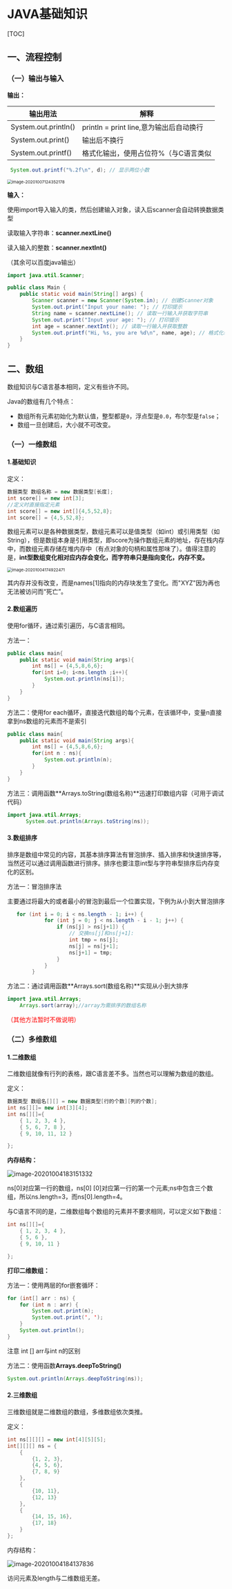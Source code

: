# JAVA基础知识

[TOC]

## 一、流程控制

### （一）输出与输入

**输出：**

| 输出用法             | 解释                                    |
| -------------------- | --------------------------------------- |
| System.out.println() | println = print line,意为输出后自动换行 |
| System.out.print()   | 输出后不换行                            |
| System.out.printf()  | 格式化输出，使用占位符%（与C语言类似    |

```java
 System.out.printf("%.2f\n", d); // 显示两位小数
```

<img src="C:\Users\win10\AppData\Roaming\Typora\typora-user-images\image-20201007124352178.png" alt="image-20201007124352178" style="zoom:67%;" />

**输入：**

使用import导入输入的类，然后创建输入对象，读入后scanner会自动转换数据类型

读取输入字符串：**scanner.nextLine()**

读入输入的整数：**scanner.nextInt()**

（其余可以百度java输出）

```java
import java.util.Scanner;

public class Main {
    public static void main(String[] args) {
        Scanner scanner = new Scanner(System.in); // 创建Scanner对象
        System.out.print("Input your name: "); // 打印提示
        String name = scanner.nextLine(); // 读取一行输入并获取字符串
        System.out.print("Input your age: "); // 打印提示
        int age = scanner.nextInt(); // 读取一行输入并获取整数
        System.out.printf("Hi, %s, you are %d\n", name, age); // 格式化输出
    }
}
```



## 二、数组

数组知识与C语言基本相同，定义有些许不同。

Java的数组有几个特点：

- 数组所有元素初始化为默认值，整型都是`0`，浮点型是`0.0`，布尔型是`false`；
- 数组一旦创建后，大小就不可改变。

### （一）一维数组

#### 1.基础知识

定义：

```java
数据类型 数组名称 = new 数据类型[长度];
int score[] = new int[3];
//定义时直接指定元素
int score[] = new int[]{4,5,52,8};
int score[] = {4,5,52,8};
```

数组元素可以是各种数据类型，数组元素可以是值类型（如int）或引用类型（如String），但是数组本身是引用类型，即score为操作数组元素的地址，存在栈内存中，而数组元素存储在堆内存中（有点对象的句柄和属性那味了）。值得注意的是，**int型数组变化相对应内存会变化，而字符串只是指向变化，内存不变。**

<img src="C:\Users\win10\AppData\Roaming\Typora\typora-user-images\image-20201004174922471.png" alt="image-20201004174922471" style="zoom: 67%;" />



其内存并没有改变，而是names[1]指向的内存块发生了变化。而"XYZ"因为再也无法被访问而“死亡”。

#### 2.数组遍历

使用for循环，通过索引遍历，与C语言相同。

方法一：

```java
public class main{
    public static void main(String args){
        int ns[] = {4,5,8,6,6};
        for(int i=0; i<ns.length ;i++){
            System.out.println(ns[i]);
        }
    }
}
```

方法二：使用for each循环，直接迭代数组的每个元素，在该循环中，变量n直接拿到ns数组的元素而不是索引

```java
public class main{
    public static void main(String args){
        int ns[] = {4,5,8,6,6};
        for(int n : ns){
            System.out.println(n);
        }
    }
}
```

方法三：调用函数**Arrays.toString(数组名称)**迅速打印数组内容（可用于调试代码）

```java
import java.util.Arrays;
      System.out.println(Arrays.toString(ns));
```



#### 3.数组排序

排序是数组中常见的内容，其基本排序算法有冒泡排序、插入排序和快速排序等，当然还可以通过调用函数进行排序。排序也要注意int型与字符串型排序后内存变化的区别。

方法一：冒泡排序法

主要通过将最大的或者最小的冒泡到最后一个位置实现，下例为从小到大冒泡排序

```java
   for (int i = 0; i < ns.length - 1; i++) {
            for (int j = 0; j < ns.length - i - 1; j++) {
                if (ns[j] > ns[j+1]) {
                    // 交换ns[j]和ns[j+1]:
                    int tmp = ns[j];
                    ns[j] = ns[j+1];
                    ns[j+1] = tmp;
                }
            }
        }
```

方法二：通过调用函数**Arrays.sort(数组名称)**实现从小到大排序

```java
import java.util.Arrays;
	Arrays.sort(array);//array为需排序的数组名称
```

<font color=red >（其他方法暂时不做说明）</font>

### （二）多维数组

#### 1.二维数组

二维数组就像有行列的表格，跟C语言差不多。当然也可以理解为数组的数组。

定义：

```java
数据类型 数组名[][] = new 数据类型[行的个数][列的个数];
int ns[][]= new int[3][4];
int ns[][]={
    { 1, 2, 3, 4 },
    { 5, 6, 7, 8 },
    { 9, 10, 11, 12 }

};
```

**内存结构：**

![image-20201004183151332](C:\Users\win10\AppData\Roaming\Typora\typora-user-images\image-20201004183151332.png)

ns[0]对应第一行的数组，ns[0] [0]对应第一行的第一个元素;ns中包含三个数组，所以ns.length=3，而ns[0].length=4。

与C语言不同的是，二维数组每个数组的元素并不要求相同，可以定义如下数组：

```java
int ns[][]={
    { 1, 2, 3, 4 },
    { 5, 6 },
    { 9, 10, 11 }

};
```

**打印二维数组：**

方法一：使用两层的for嵌套循环：

```java
for (int[] arr : ns) {
    for (int n : arr) {
        System.out.print(n);
        System.out.print(', ');
    }
    System.out.println();
}
```

注意 int [] arr与int n的区别



方法二：使用函数**Arrays.deepToString()**

```java
System.out.println(Arrays.deepToString(ns));
```

#### 2.三维数组

三维数组就是二维数组的数组，多维数组依次类推。

定义：

```java
int ns[][][] = new int[4][5][5];
int[][][] ns = {
    {
        {1, 2, 3},
        {4, 5, 6},
        {7, 8, 9}
    },
    {
        {10, 11},
        {12, 13}
    },
    {
        {14, 15, 16},
        {17, 18}
    }
};
```

内存结构：

![image-20201004184137836](C:\Users\win10\AppData\Roaming\Typora\typora-user-images\image-20201004184137836.png)

访问元素及length与二维数组无差。